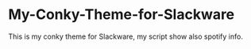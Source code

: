 My-Conky-Theme-for-Slackware
============================

This is my conky theme for Slackware, my script show also spotify info.
